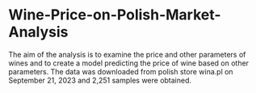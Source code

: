 # Wine-Price-on-Polish-Market-Analysis
The aim of the analysis is to examine the price and other parameters of wines and to create a model predicting the price of wine based on other parameters. The data was downloaded from polish store wina.pl on September 21, 2023 and 2,251 samples were obtained.
